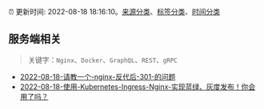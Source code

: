 :alarm_clock: 更新时间: 2022-08-18 18:16:10。[来源分类](../README.md)、[标签分类](../TAGS.md)、[时间分类](../TIMELINE.md)

## 服务端相关


> 关键字：`Nginx`、`Docker`、`GraphQL`、`REST`、`gRPC`



- [2022-08-18-请教一个-nginx-反代后-301-的问题](https://www.v2ex.com/t/873846) 
- [2022-08-18-使用-Kubernetes-Ingress-Nginx-实现蓝绿、灰度发布！你会用了吗？](https://toutiao.io/k/sg0qsfc) 